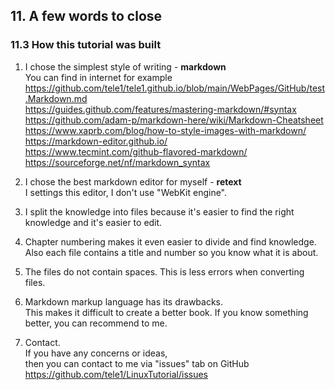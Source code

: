 

## 11. A few words to close

###   11.3 How this tutorial was built

1. I chose the simplest style of writing - **markdown**  
You can find in internet for example  
<https://github.com/tele1/tele1.github.io/blob/main/WebPages/GitHub/test.Markdown.md>  
<https://guides.github.com/features/mastering-markdown/#syntax>  
<https://github.com/adam-p/markdown-here/wiki/Markdown-Cheatsheet>  
<https://www.xaprb.com/blog/how-to-style-images-with-markdown/>  
<https://markdown-editor.github.io/>  
<https://www.tecmint.com/github-flavored-markdown/>  
<https://sourceforge.net/nf/markdown_syntax>  

2. I chose the best markdown editor for myself - **retext**  
I settings this editor, I don't use "WebKit engine".

3. I split the knowledge into files because it's easier to find the right knowledge and it's easier to edit.

4. Chapter numbering makes it even easier to divide and find knowledge.  
Also each file contains a title and number so you know what it is about.

5. The files do not contain spaces. This is less errors when converting files. 

6. Markdown markup language has its drawbacks.  
This makes it difficult to create a better book. If you know something better, you can recommend to me.

7. Contact.  
If you have any concerns or ideas,  
then you can contact to me via "issues" tab on GitHub  
<https://github.com/tele1/LinuxTutorial/issues>